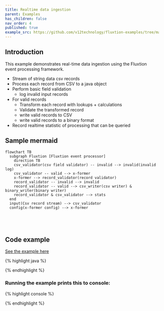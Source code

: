 ```yaml
---
title: Realtime data ingestion
parent: Examples
has_children: false
nav_order: 4
published: true
example_src: https://github.com/v12technology/fluxtion-examples/tree/main/cookbook/src/main/java/com/fluxtion/example/cookbook/lombok
---
```


## Introduction

This example demonstrates real-time data ingestion using the Fluxtion event processing framework.

- Stream of string data csv records
- Process each record from CSV to a java object
- Perform basic field validation
  - log invalid input records
- For valid records
  - Transform each record with lookups + calculations
  - Validate the transformed record
  - write valid records to CSV
  - write valid records to a binary format
- Record realtime statistic of processing that can be queried

## Sample mermaid

```mermaid
flowchart TB
  subgraph Fluxtion [Fluxtion event processor]
    direction TB
    csv_validator(csv field validator) -- invalid --> invalid(invalid log)
    csv_validator -- valid --> x-former
    x-former --> record_validator(record validator)
    record_validator -- invalid --> invalid
    record_validator -- valid --> csv_writer(csv writer) & binary_writer(binary writer) 
    record_validator & csv_validator --> stats
  end
  input(Csv record stream) --> csv_validator 
  config(x-former config) --> x-former 


    


```

## Code example

[See the example here]({{page.example_src}}/LombokedNode.java)

{% highlight java %}

{% endhighlight %}

### Running the example prints this to console:

{% highlight console %}

{% endhighlight %}
